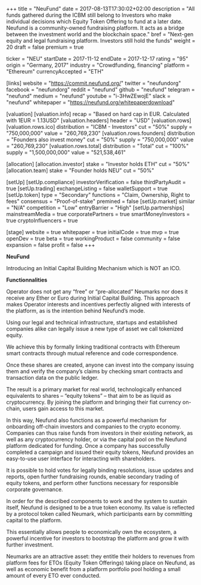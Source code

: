 +++
title = "NeuFund"
date = 2017-08-13T17:30:02+02:00
description = "All funds gathered during the ICBM still belong to Investors who make individual decisions which Equity​ ​Token​ ​Offering​ to fund at a later date. Neufund is a community-owned fundraising platform. It acts as a bridge between the investment world and the blockchain space."
bref = "Next-gen equity and legal fundraising platform. Investors still hold the funds"
weight = 20
draft = false
premium = true

ticker = "NEU"
startDate = 2017-11-12
endDate = 2017-12-17
rating = "95"
origin = "Germany, 2017"
industry = "Crowdfunding, financing"
platform = "Ethereum"
currencyAccepted = "ETH"

[links]
  website = "https://commit.neufund.org/"
  twitter = "neufundorg"
  facebook = "neufundorg"
  reddit = "neufund"
  github = "neufund"
  telegram = "neufund"
  medium = "neufund"
  youtube = "i-3HwZEwojE"
  slack = "neufund"
  whitepaper = "https://neufund.org/whitepaperdownload"

[valuation]
  [valuation.info]
    recap = "Based on hard cap in EUR. Calculated with 1EUR = 1.13USD"
  [valuation.headers]
    header = "USD"
  [valuation.rows]
    [valuation.rows.ico]
      distribution = "ICBM - Investors"
      cut = "50%"
      supply = "750,000,000"
      value = "260,769,230"
    [valuation.rows.founders]
      distribution = "Founders also invest money"
      cut = "50%"
      supply = "750,000,000"
      value = "260,769,230"
    [valuation.rows.total]
      distribution = "Total"
      cut = "100%"
      supply = "1,500,000,000"
      value = "521,538,461"

[allocation]
  [allocation.investor]
    stake = "Investor holds ETH"
    cut = "50%"
  [allocation.team]
    stake = "Founder holds NEU"
    cut = "50%"


[setUp]
  [setUp.compliance]
    investorVerification = false
    thirdPartyAudit = true
  [setUp.trading]
    exchangeListing = false
    walletSupport = true
  [setUp.token]
    type = "Secondary"
    functions = "Claim, Ownership, Right to fees"
    consensus = "Proof-of-stake"
    premined = false
  [setUp.market]
    similar = "N/A"
    competition = "Low"
    entryBarrier = "High"
  [setUp.partnerships]
    mainstreamMedia = true
    corporatePartners = true
    smartMoneyInvestors = true
    cryptoInfluencers = true

[stage]
  website = true
  whitepaper = true
  initialCode = true
  mvp = true
  openDev = true
  beta = true
  workingProduct = false
  community = false
  expansion = false
  profit = false
+++

**NeuFund**

Introducing an Initial Capital Building Mechanism which is NOT an ICO.


**Functionnalities**

Operator does not get any “free” or “pre-allocated” Neumarks nor does it receive any Ether or Euro during ​Initial Capital Building​. This approach makes Operator interests and incentives perfectly aligned with interests of the platform, as is the intention behind Neufund’s mode.

Using our legal and technical infrastructure, startups and established companies alike can legally issue a new type of asset we call tokenized equity.  

We achieve this by formally linking traditional contracts with Ethereum smart contracts through mutual reference and code correspondence.  

Once these shares are created, anyone can invest into the company issuing them and verify the company’s claims by checking smart contracts and transaction data on the
public ledger. 

The result is a primary market for real world, technologically enhanced equivalents to shares – “equity tokens” – that aim to be as liquid as cryptocurrency. By joining the platform and bringing their fiat currency on-chain, users gain access to this
market.  

In this way, Neufund also functions as a powerful mechanism for onboarding off-chain investors and companies to the crypto economy.
Companies can thus raise funds from investors in their existing network, as well as any cryptocurrency holder, or via the capital pool on the Neufund platform dedicated for funding. Once a company has successfully completed a campaign and issued their equity
tokens, Neufund provides an easy-to-use user interface for interacting with shareholders.  

It is possible to hold votes for legally binding resolutions, issue updates and reports, open further fundraising rounds, enable secondary trading of equity tokens, and perform other functions necessary for responsible corporate governance. 


In order for the described components to work and the system to sustain itself, Neufund is designed to be a true token economy. Its value is reflected by a protocol token called
Neumark, which participants earn by committing capital to the platform.  

This essentially allows people to economically own the ecosystem, a powerful incentive for investors to bootstrap the platform and grow it with further investment.  

Neumarks are an attractive
asset: they entitle their holders to revenues from platform fees for ETOs (Equity Token Offerings) taking place on Neufund, as well as economic benefit from a platform portfolio pool holding a small amount of every ETO ever conducted.
